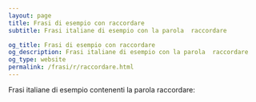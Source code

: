 ```yaml
---
layout: page
title: Frasi di esempio con raccordare 
subtitle: Frasi italiane di esempio con la parola  raccordare

og_title: Frasi di esempio con raccordare 
og_description: Frasi italiane di esempio con la parola  raccordare
og_type: website
permalink: /frasi/r/raccordare.html
---
```


Frasi italiane di esempio contenenti la parola raccordare:


